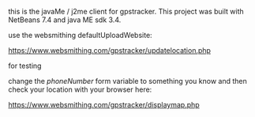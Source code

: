 this is the javaMe / j2me client for gpstracker. This project was built with NetBeans 7.4 and java ME sdk 3.4.

use the websmithing defaultUploadWebsite:

https://www.websmithing.com/gpstracker/updatelocation.php

for testing 

change the *phoneNumber* form variable to something you know and then check your location with your browser here: 
 
https://www.websmithing.com/gpstracker/displaymap.php
